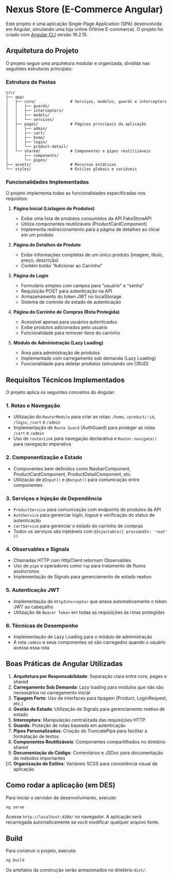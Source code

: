 # Nexus Store (E-Commerce Angular)

Este projeto é uma aplicação Single-Page Application (SPA) desenvolvida em Angular, simulando uma loja online (Vitrine E-commerce). O projeto foi criado com [Angular CLI](https://github.com/angular/angular-cli) versão 19.2.15.

## Arquitetura do Projeto

O projeto segue uma arquitetura modular e organizada, dividida nas seguintes estruturas principais:

### Estrutura de Pastas

```
src/
├── app/
│   ├── core/               # Serviços, modelos, guards e interceptors
│   │   ├── guards/
│   │   ├── interceptors/   
│   │   ├── models/        
│   │   └── services/       
│   ├── pages/              # Páginas principais da aplicação
│   │   ├── admin/
│   │   ├── cart/
│   │   ├── home/
│   │   ├── login/
│   │   └── product-detail/
│   └── shared/             # Componentes e pipes reutilizáveis
│       ├── components/
│       └── pipes/
├── assets/                 # Recursos estáticos
└── styles/                 # Estilos globais e variáveis
```

### Funcionalidades Implementadas

O projeto implementa todas as funcionalidades especificadas nos requisitos:

1. **Página Inicial (Listagem de Produtos)**
   - Exibe uma lista de produtos consumidos da API FakeStoreAPI
   - Utiliza componentes reutilizáveis (ProductCardComponent)
   - Implementa redirecionamento para a página de detalhes ao clicar em um produto

2. **Página de Detalhes do Produto**
   - Exibe informações completas de um único produto (imagem, título, preço, descrição)
   - Contém botão "Adicionar ao Carrinho"

3. **Página de Login**
   - Formulário simples com campos para "usuário" e "senha"
   - Requisição POST para autenticação na API
   - Armazenamento do token JWT no localStorage
   - Sistema de controle de estado de autenticação

4. **Página do Carrinho de Compras (Rota Protegida)**
   - Acessível apenas para usuários autenticados
   - Exibe produtos adicionados pelo usuário
   - Funcionalidade para remover itens do carrinho

5. **Módulo de Administração (Lazy Loading)**
   - Área para administração de produtos
   - Implementado com carregamento sob demanda (Lazy Loading)
   - Funcionalidade para deletar produtos (simulando um CRUD)

## Requisitos Técnicos Implementados

O projeto aplica os seguintes conceitos do Angular:

### 1. Rotas e Navegação
- Utilização do `RouterModule` para criar as rotas: `/home`, `/product/:id`, `/login`, `/cart` e `/admin`
- Implementação de `Route Guard` (AuthGuard) para proteger as rotas `/cart` e `/admin`
- Uso de `routerLink` para navegação declarativa e `Router.navigate()` para navegação imperativa

### 2. Componentização e Estado
- Componentes bem definidos como NavbarComponent, ProductCardComponent, ProductDetailComponent, etc.
- Utilização de `@Input()` e `@Output()` para comunicação entre componentes

### 3. Serviços e Injeção de Dependência
- `ProductService` para comunicação com endpoints de produtos da API
- `AuthService` para gerenciar login, logout e verificação do status de autenticação
- `CartService` para gerenciar o estado do carrinho de compras
- Todos os serviços são injetáveis com `@Injectable({ providedIn: 'root' })`

### 4. Observables e Signals
- Chamadas HTTP com HttpClient retornam Observables
- Uso de `pipe` e operadores como `tap` para tratamento de fluxos assíncronos
- Implementação de Signals para gerenciamento de estado reativo

### 5. Autenticação JWT
- Implementação de `HttpInterceptor` que anexa automaticamente o token JWT ao cabeçalho
- Utilização de `Bearer Token` em todas as requisições às rotas protegidas

### 6. Técnicas de Desempenho
- Implementação de Lazy Loading para o módulo de administração
- A rota `/admin` e seus componentes só são carregados quando o usuário acessa essa rota

## Boas Práticas de Angular Utilizadas

1. **Arquitetura por Responsabilidade**: Separação clara entre core, pages e shared
2. **Carregamento Sob Demanda**: Lazy loading para módulos que não são necessários no carregamento inicial
3. **Tipagem Forte**: Uso de interfaces para tipagem (Product, LoginRequest, etc.)
4. **Gestão de Estado**: Utilização de Signals para gerenciamento reativo de estado
5. **Interceptors**: Manipulação centralizada das requisições HTTP
6. **Guards**: Proteção de rotas baseada em autenticação
7. **Pipes Personalizados**: Criação do TruncatePipe para facilitar a formatação de textos
8. **Componentes Reutilizáveis**: Componentes compartilhados no diretório shared
9. **Documentação do Código**: Comentários e JSDoc para documentação de métodos importantes
10. **Organização de Estilos**: Variáveis SCSS para consistência visual da aplicação

## Como rodar a aplicação (em DES)

Para iniciar o servidor de desenvolvimento, execute:

```bash
ng serve
```

Acesse `http://localhost:4200/` no navegador. A aplicação será recarregada automaticamente se você modificar qualquer arquivo fonte.

## Build

Para construir o projeto, execute:

```bash
ng build
```

Os artefatos da construção serão armazenados no diretório `dist/`.
